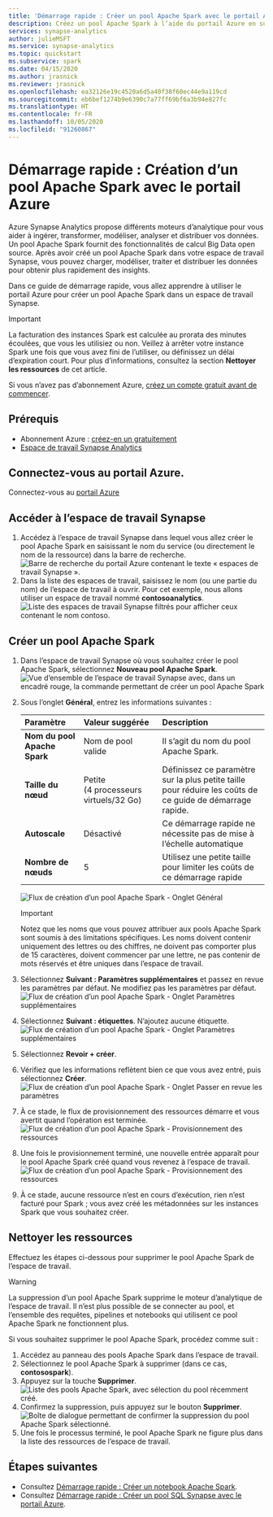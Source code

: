 ```yaml
---
title: 'Démarrage rapide : Créer un pool Apache Spark avec le portail Azure'
description: Créez un pool Apache Spark à l’aide du portail Azure en suivant les étapes de ce guide.
services: synapse-analytics
author: julieMSFT
ms.service: synapse-analytics
ms.topic: quickstart
ms.subservice: spark
ms.date: 04/15/2020
ms.author: jrasnick
ms.reviewer: jrasnick
ms.openlocfilehash: ea32126e19c4520a6d5a40f38f60ec44e9a119cd
ms.sourcegitcommit: eb6bef1274b9e6390c7a77ff69bf6a3b94e827fc
ms.translationtype: HT
ms.contentlocale: fr-FR
ms.lasthandoff: 10/05/2020
ms.locfileid: "91260867"
---
```

# <a name="quickstart-create-a-new-apache-spark-pool-using-the-azure-portal"></a>Démarrage rapide : Création d’un pool Apache Spark avec le portail Azure

Azure Synapse Analytics propose différents moteurs d’analytique pour vous aider à ingérer, transformer, modéliser, analyser et distribuer vos données. Un pool Apache Spark fournit des fonctionnalités de calcul Big Data open source. Après avoir créé un pool Apache Spark dans votre espace de travail Synapse, vous pouvez charger, modéliser, traiter et distribuer les données pour obtenir plus rapidement des insights.

Dans ce guide de démarrage rapide, vous allez apprendre à utiliser le portail Azure pour créer un pool Apache Spark dans un espace de travail Synapse.

> [!IMPORTANT]
> La facturation des instances Spark est calculée au prorata des minutes écoulées, que vous les utilisiez ou non. Veillez à arrêter votre instance Spark une fois que vous avez fini de l’utiliser, ou définissez un délai d’expiration court. Pour plus d’informations, consultez la section **Nettoyer les ressources** de cet article.

Si vous n’avez pas d’abonnement Azure, [créez un compte gratuit avant de commencer](https://azure.microsoft.com/free/).

## <a name="prerequisites"></a>Prérequis

- Abonnement Azure : [créez-en un gratuitement](https://azure.microsoft.com/free/)
- [Espace de travail Synapse Analytics](quickstart-create-workspace.md)

## <a name="sign-in-to-the-azure-portal"></a>Connectez-vous au portail Azure.

Connectez-vous au [portail Azure](https://portal.azure.com/)

## <a name="navigate-to-the-synapse-workspace"></a>Accéder à l’espace de travail Synapse 
1. Accédez à l’espace de travail Synapse dans lequel vous allez créer le pool Apache Spark en saisissant le nom du service (ou directement le nom de la ressource) dans la barre de recherche.
![Barre de recherche du portail Azure contenant le texte « espaces de travail Synapse ».](media/quickstart-create-sql-pool/create-sql-pool-00a.png)
1. Dans la liste des espaces de travail, saisissez le nom (ou une partie du nom) de l’espace de travail à ouvrir. Pour cet exemple, nous allons utiliser un espace de travail nommé **contosoanalytics**.
![Liste des espaces de travail Synapse filtrés pour afficher ceux contenant le nom contoso.](media/quickstart-create-sql-pool/create-sql-pool-00b.png)


## <a name="create-new-apache-spark-pool"></a>Créer un pool Apache Spark

1. Dans l’espace de travail Synapse où vous souhaitez créer le pool Apache Spark, sélectionnez **Nouveau pool Apache Spark**.
    ![Vue d’ensemble de l’espace de travail Synapse avec, dans un encadré rouge, la commande permettant de créer un pool Apache Spark](media/quickstart-create-apache-spark-pool/create-spark-pool-portal-01.png)
2. Sous l’onglet **Général**, entrez les informations suivantes :

    |Paramètre | Valeur suggérée | Description |
    | :------ | :-------------- | :---------- |
    | **Nom du pool Apache Spark** | Nom de pool valide | Il s’agit du nom du pool Apache Spark. |
    | **Taille du nœud** | Petite (4 processeurs virtuels/32 Go) | Définissez ce paramètre sur la plus petite taille pour réduire les coûts de ce guide de démarrage rapide. |
    | **Autoscale** | Désactivé | Ce démarrage rapide ne nécessite pas de mise à l’échelle automatique |
    | **Nombre de nœuds** | 5 | Utilisez une petite taille pour limiter les coûts de ce démarrage rapide |


    ![Flux de création d’un pool Apache Spark - Onglet Général](media/quickstart-create-apache-spark-pool/create-spark-pool-portal-02.png)
    > [!IMPORTANT]
    > Notez que les noms que vous pouvez attribuer aux pools Apache Spark sont soumis à des limitations spécifiques. Les noms doivent contenir uniquement des lettres ou des chiffres, ne doivent pas comporter plus de 15 caractères, doivent commencer par une lettre, ne pas contenir de mots réservés et être uniques dans l’espace de travail.

3. Sélectionnez **Suivant : Paramètres supplémentaires** et passez en revue les paramètres par défaut. Ne modifiez pas les paramètres par défaut.
    ![Flux de création d’un pool Apache Spark - Onglet Paramètres supplémentaires](media/quickstart-create-apache-spark-pool/create-spark-pool-portal-03.png)

4. Sélectionnez **Suivant : étiquettes**. N’ajoutez aucune étiquette.
    ![Flux de création d’un pool Apache Spark - Onglet Paramètres supplémentaires](media/quickstart-create-apache-spark-pool/create-spark-pool-03-tags.png)

5. Sélectionnez **Revoir + créer**.

6. Vérifiez que les informations reflètent bien ce que vous avez entré, puis sélectionnez **Créer**.
    ![Flux de création d’un pool Apache Spark - Onglet Passer en revue les paramètres](media/quickstart-create-apache-spark-pool/create-spark-pool-portal-05.png)

7. À ce stade, le flux de provisionnement des ressources démarre et vous avertit quand l’opération est terminée.
    ![Flux de création d’un pool Apache Spark - Provisionnement des ressources](media/quickstart-create-apache-spark-pool/create-spark-pool-portal-06.png)

8. Une fois le provisionnement terminé, une nouvelle entrée apparaît pour le pool Apache Spark créé quand vous revenez à l’espace de travail.
    ![Flux de création d’un pool Apache Spark - Provisionnement des ressources](media/quickstart-create-apache-spark-pool/create-spark-pool-portal-07.png)

9. À ce stade, aucune ressource n’est en cours d’exécution, rien n’est facturé pour Spark ; vous avez créé les métadonnées sur les instances Spark que vous souhaitez créer.

## <a name="clean-up-resources"></a>Nettoyer les ressources

Effectuez les étapes ci-dessous pour supprimer le pool Apache Spark de l’espace de travail.
> [!WARNING]
> La suppression d’un pool Apache Spark supprime le moteur d’analytique de l’espace de travail. Il n’est plus possible de se connecter au pool, et l’ensemble des requêtes, pipelines et notebooks qui utilisent ce pool Apache Spark ne fonctionnent plus.

Si vous souhaitez supprimer le pool Apache Spark, procédez comme suit :

1. Accédez au panneau des pools Apache Spark dans l’espace de travail.
2. Sélectionnez le pool Apache Spark à supprimer (dans ce cas, **contosospark**).
3. Appuyez sur la touche **Supprimer**.
 ![Liste des pools Apache Spark, avec sélection du pool récemment créé.](media/quickstart-create-apache-spark-pool/create-spark-pool-portal-08.png)
4. Confirmez la suppression, puis appuyez sur le bouton **Supprimer**.
 ![Boîte de dialogue permettant de confirmer la suppression du pool Apache Spark sélectionné.](media/quickstart-create-apache-spark-pool/create-spark-pool-portal-10.png)
5. Une fois le processus terminé, le pool Apache Spark ne figure plus dans la liste des ressources de l’espace de travail.

## <a name="next-steps"></a>Étapes suivantes

- Consultez [Démarrage rapide : Créer un notebook Apache Spark](quickstart-apache-spark-notebook.md).
- Consultez [Démarrage rapide : Créer un pool SQL Synapse avec le portail Azure](quickstart-create-sql-pool-portal.md).
